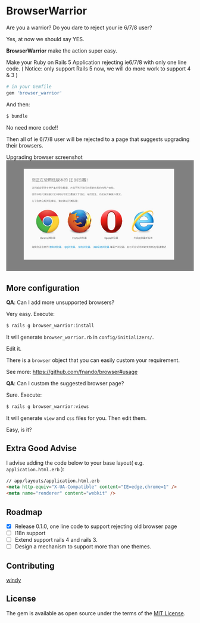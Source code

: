 # BrowserWarrior

Are you a warrior? Do you dare to reject your ie 6/7/8 user?

Yes, at now we should say YES.

**BrowserWarrior** make the action super easy.

Make your Ruby on Rails 5 Application rejecting ie6/7/8 with only one line code. ( Notice: only support Rails 5 now, we will do more work to support 4 & 3 )

```ruby
# in your Gemfile
gem 'browser_warrior'
```

And then:
```bash
$ bundle
```

No need more code!!

Then all of ie 6/7/8 user will be rejected to a page that suggests upgrading their browsers.

Upgrading browser screenshot
![screenshot](https://github.com/80percent/browser_warrior/raw/master/img/browser.png)

## More configuration

**QA**: Can I add more unsupported browsers?

Very easy. Execute:

```bash
$ rails g browser_warrior:install
```

It will generate `browser_warrior.rb` in `config/initializers/`.

Edit it.

There is a `browser` object that you can easily custom your requirement.

See more: <https://github.com/fnando/browser#usage>

**QA**: Can I custom the suggested browser page?

Sure. Execute:

```bash
$ rails g browser_warrior:views
```

It will generate `view` and `css` files for you.
Then edit them.

Easy, is it?

## Extra Good Advise

I advise adding the code below to your base layout( e.g. `application.html.erb` ):

```html
// app/layouts/application.html.erb
<meta http-equiv="X-UA-Compatible" content="IE=edge,chrome=1" />
<meta name="renderer" content="webkit" />
```


## Roadmap

- [x] Release 0.1.0, one line code to support rejecting old browser page
- [ ] I18n support
- [ ] Extend support rails 4 and rails 3.
- [ ] Design a mechanism to support more than one themes.

## Contributing
[windy](https://github.com/windy)

## License
The gem is available as open source under the terms of the [MIT License](http://opensource.org/licenses/MIT).
